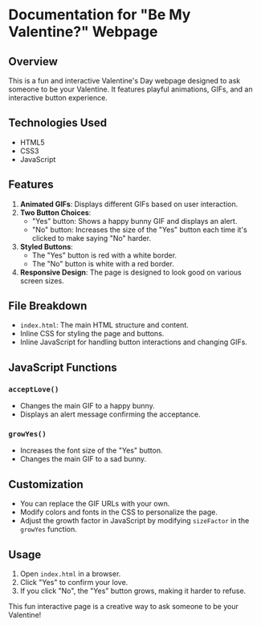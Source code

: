 # Documentation for "Be My Valentine?" Webpage

## Overview
This is a fun and interactive Valentine's Day webpage designed to ask someone to be your Valentine. It features playful animations, GIFs, and an interactive button experience.

## Technologies Used
- HTML5
- CSS3
- JavaScript

## Features
1. **Animated GIFs**: Displays different GIFs based on user interaction.
2. **Two Button Choices**:
   - "Yes" button: Shows a happy bunny GIF and displays an alert.
   - "No" button: Increases the size of the "Yes" button each time it's clicked to make saying "No" harder.
3. **Styled Buttons**:
   - The "Yes" button is red with a white border.
   - The "No" button is white with a red border.
4. **Responsive Design**: The page is designed to look good on various screen sizes.

## File Breakdown
- `index.html`: The main HTML structure and content.
- Inline CSS for styling the page and buttons.
- Inline JavaScript for handling button interactions and changing GIFs.

## JavaScript Functions
### `acceptLove()`
- Changes the main GIF to a happy bunny.
- Displays an alert message confirming the acceptance.

### `growYes()`
- Increases the font size of the "Yes" button.
- Changes the main GIF to a sad bunny.

## Customization
- You can replace the GIF URLs with your own.
- Modify colors and fonts in the CSS to personalize the page.
- Adjust the growth factor in JavaScript by modifying `sizeFactor` in the `growYes` function.

## Usage
1. Open `index.html` in a browser.
2. Click "Yes" to confirm your love.
3. If you click "No", the "Yes" button grows, making it harder to refuse.

This fun interactive page is a creative way to ask someone to be your Valentine!

